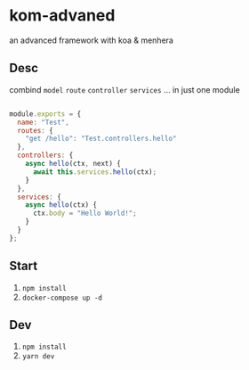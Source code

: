 # kom-advaned

an advanced framework with koa & menhera

## Desc
combind `model` `route` `controller` `services` ... in just one module
```js

module.exports = {
  name: "Test",
  routes: {
    "get /hello": "Test.controllers.hello"
  },
  controllers: {
    async hello(ctx, next) {
      await this.services.hello(ctx);
    }
  },
  services: {
    async hello(ctx) {
      ctx.body = "Hello World!";
    }
  }
};

```


## Start
1. `npm install`
2. `docker-compose up -d` 


## Dev
1. `npm install`
2. `yarn dev` 


